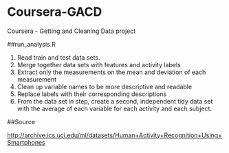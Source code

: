 # Coursera-GACD
Coursera - Getting and Cleaning Data project

##run_analysis.R

1. Read train and test data sets.
2. Merge together data sets with features and activity labels
3. Extract only the measurements on the mean and deviation of each measurement
4. Clean up variable names to be more descriptive and readable
5. Replace labels with their corresponding descriptions
6. From the data set in step, create a second, independent tidy data set with the average of each variable for each activity and each subject.

##Source

http://archive.ics.uci.edu/ml/datasets/Human+Activity+Recognition+Using+Smartphones